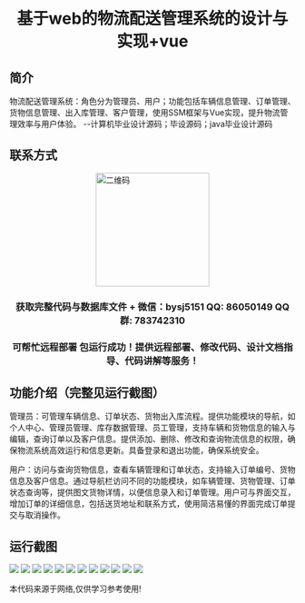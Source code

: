 <p><h1 align="center">基于web的物流配送管理系统的设计与实现+vue</h1></p>

## 简介
物流配送管理系统：角色分为管理员、用户；功能包括车辆信息管理、订单管理、货物信息管理、出入库管理、客户管理，使用SSM框架与Vue实现，提升物流管理效率与用户体验。    --计算机毕业设计源码；毕设源码；java毕业设计源码


## 联系方式
<img src="https://bs-1329754181.cos.ap-shanghai.myqcloud.com/wx.jpg" alt="二维码" style="display: block; margin: 0 auto;" width="200px">
<p><h3 align="center">获取完整代码与数据库文件 + 微信：bysj5151 QQ: 86050149 QQ群: 783742310</h3></p>
<p><h3 align="center">可帮忙远程部署 包运行成功！提供远程部署、修改代码、设计文档指导、代码讲解等服务！</h3></p>

## 功能介绍（完整见运行截图）
管理员：可管理车辆信息、订单状态、货物出入库流程。提供功能模块的导航，如个人中心、管理员管理、库存数据管理、员工管理，支持车辆和货物信息的输入与编辑，查询订单以及客户信息。提供添加、删除、修改和查询物流信息的权限，确保物流系统高效运行和信息更新。具备登录和退出功能，确保系统安全。

用户：访问与查询货物信息，查看车辆管理和订单状态，支持输入订单编号、货物信息及客户信息。通过导航栏访问不同的功能模块，如车辆管理、货物管理、订单状态查询等，提供图文货物详情，以便信息录入和订单管理。用户可与界面交互，增加订单的详细信息，包括送货地址和联系方式，使用简洁易懂的界面完成订单提交与取消操作。


## 运行截图
![](https://bs-1329754181.cos.ap-shanghai.myqcloud.com/ssm/LogisticsDeliveryManagementSystem/img/001.jpg)
![](https://bs-1329754181.cos.ap-shanghai.myqcloud.com/ssm/LogisticsDeliveryManagementSystem/img/002.jpg)
![](https://bs-1329754181.cos.ap-shanghai.myqcloud.com/ssm/LogisticsDeliveryManagementSystem/img/003.jpg)
![](https://bs-1329754181.cos.ap-shanghai.myqcloud.com/ssm/LogisticsDeliveryManagementSystem/img/004.jpg)
![](https://bs-1329754181.cos.ap-shanghai.myqcloud.com/ssm/LogisticsDeliveryManagementSystem/img/005.jpg)
![](https://bs-1329754181.cos.ap-shanghai.myqcloud.com/ssm/LogisticsDeliveryManagementSystem/img/006.jpg)
![](https://bs-1329754181.cos.ap-shanghai.myqcloud.com/ssm/LogisticsDeliveryManagementSystem/img/007.jpg)
![](https://bs-1329754181.cos.ap-shanghai.myqcloud.com/ssm/LogisticsDeliveryManagementSystem/img/008.jpg)
![](https://bs-1329754181.cos.ap-shanghai.myqcloud.com/ssm/LogisticsDeliveryManagementSystem/img/009.jpg)
![](https://bs-1329754181.cos.ap-shanghai.myqcloud.com/ssm/LogisticsDeliveryManagementSystem/img/010.jpg)
![](https://bs-1329754181.cos.ap-shanghai.myqcloud.com/ssm/LogisticsDeliveryManagementSystem/img/011.jpg)
![](https://bs-1329754181.cos.ap-shanghai.myqcloud.com/ssm/LogisticsDeliveryManagementSystem/img/012.jpg)

<p>本代码来源于网络,仅供学习参考使用!</p>
